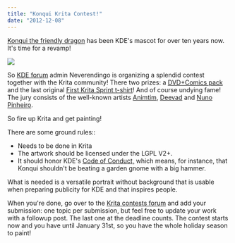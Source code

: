 ```yaml
---
title: "Konqui Krita Contest!"
date: "2012-12-08"
---
```


[Konqui the friendly dragon](http://en.wikipedia.org/wiki/Konqui) has been KDE's mascot for over ten years now. It's time for a revamp!

![](../images/konqi-klogo-official-400x500.png)

So [KDE forum](http://forum.kde.org) admin Neverendingo is organizing a splendid contest together with the Krita community! There two prizes: a [DVD+Comics pack](http://krita.org/component/content/article/1-krita-informations/104-training-dvd-01-comics-with-krita) and the last original [First Krita Sprint t-shirt](http://rempt.xs4all.nl/fading/index.cgi/hacking/krita/hackathon-1.html)! And of course undying fame! The jury consists of the well-known artists [Animtim](http://www.timotheegiet.com/), [Deevad](http://davidrevoy.com) and [Nuno Pinheiro](http://pinheiro-kde.blogspot.nl/).

So fire up Krita and get painting!

There are some ground rules::

- Needs to be done in Krita
- The artwork should be licensed under the LGPL V2+.
- It should honor KDE's [Code of Conduct,](http://www.kde.org/code-of-conduct/) which means, for instance, that Konqui shouldn't be beating a garden gnome with a big hammer.

What is needed is a versatile portrait without background that is usable when preparing publicity for KDE and that inspires people.

When you're done, go over to the [Krita contests forum](http://forum.kde.org/viewforum.php?f=254) and add your submission: one topic per submission, but feel free to update your work with a followup post. The last one at the deadline counts. The contest starts now and you have until January 31st, so you have the whole holiday season to paint!
